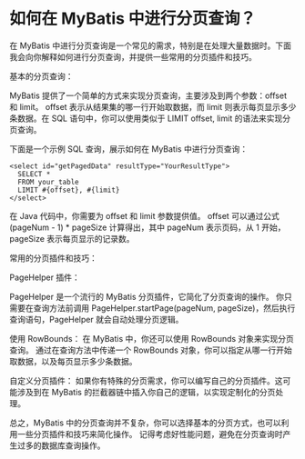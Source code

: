 # 如何在 MyBatis 中进行分页查询？

在 MyBatis 中进行分页查询是一个常见的需求，特别是在处理大量数据时。下面我会向你解释如何进行分页查询，并提供一些常用的分页插件和技巧。

基本的分页查询：

MyBatis 提供了一个简单的方式来实现分页查询，主要涉及到两个参数：offset 和 limit。
offset 表示从结果集的哪一行开始取数据，而 limit 则表示每页显示多少条数据。在 SQL 语句中，你可以使用类似于 LIMIT offset, limit 的语法来实现分页查询。

下面是一个示例 SQL 查询，展示如何在 MyBatis 中进行分页查询：

```
<select id="getPagedData" resultType="YourResultType">
  SELECT *
  FROM your_table
  LIMIT #{offset}, #{limit}
</select>
```

在 Java 代码中，你需要为 offset 和 limit 参数提供值。
offset 可以通过公式 (pageNum - 1) * pageSize 计算得出，其中 pageNum 表示页码，从 1 开始，pageSize 表示每页显示的记录数。


常用的分页插件和技巧：

PageHelper 插件： 

PageHelper 是一个流行的 MyBatis 分页插件，它简化了分页查询的操作。
你只需要在查询方法前调用 PageHelper.startPage(pageNum, pageSize)，然后执行查询语句，PageHelper 就会自动处理分页逻辑。

使用 RowBounds： 在 MyBatis 中，你还可以使用 RowBounds 对象来实现分页查询。
通过在查询方法中传递一个 RowBounds 对象，你可以指定从哪一行开始取数据，以及每页显示多少条数据。

自定义分页插件： 如果你有特殊的分页需求，你可以编写自己的分页插件。这可能涉及到在 MyBatis 的拦截器链中插入你自己的逻辑，以实现定制化的分页处理。

总之，MyBatis 中的分页查询并不复杂，你可以选择基本的分页方式，也可以利用一些分页插件和技巧来简化操作。
记得考虑好性能问题，避免在分页查询时产生过多的数据库查询操作。

